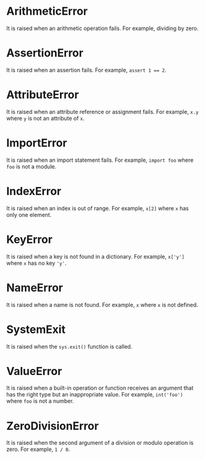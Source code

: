 # ArithmeticError
It is raised when an arithmetic operation fails. For example, dividing by zero.

# AssertionError
It is raised when an assertion fails. For example, `assert 1 == 2`.

# AttributeError
It is raised when an attribute reference or assignment fails. For example, `x.y` where `y` is not an attribute of `x`.

# ImportError
It is raised when an import statement fails. For example, `import foo` where `foo` is not a module.

# IndexError
It is raised when an index is out of range. For example, `x[2]` where `x` has only one element.

# KeyError
It is raised when a key is not found in a dictionary. For example, `x['y']` where `x` has no key `'y'`.

# NameError
It is raised when a name is not found. For example, `x` where `x` is not defined.

# SystemExit
It is raised when the `sys.exit()` function is called.

# ValueError
It is raised when a built-in operation or function receives an argument that has the right type but an inappropriate value. For example, `int('foo')` where `foo` is not a number.

# ZeroDivisionError
It is raised when the second argument of a division or modulo operation is zero. For example, `1 / 0`.